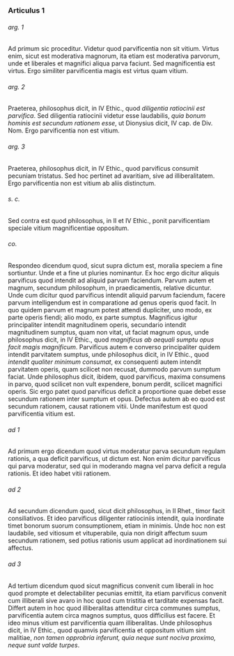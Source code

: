### Articulus 1

###### arg. 1
Ad primum sic proceditur. Videtur quod parvificentia non sit vitium. Virtus enim, sicut est moderativa magnorum, ita etiam est moderativa parvorum, unde et liberales et magnifici aliqua parva faciunt. Sed magnificentia est virtus. Ergo similiter parvificentia magis est virtus quam vitium.

###### arg. 2
Praeterea, philosophus dicit, in IV Ethic., quod *diligentia ratiocinii est parvifica*. Sed diligentia ratiocinii videtur esse laudabilis, *quia bonum hominis est secundum rationem esse*, ut Dionysius dicit, IV cap. de Div. Nom. Ergo parvificentia non est vitium.

###### arg. 3
Praeterea, philosophus dicit, in IV Ethic., quod parvificus consumit pecuniam tristatus. Sed hoc pertinet ad avaritiam, sive ad illiberalitatem. Ergo parvificentia non est vitium ab aliis distinctum.

###### s. c.
Sed contra est quod philosophus, in II et IV Ethic., ponit parvificentiam speciale vitium magnificentiae oppositum.

###### co.
Respondeo dicendum quod, sicut supra dictum est, moralia speciem a fine sortiuntur. Unde et a fine ut pluries nominantur. Ex hoc ergo dicitur aliquis parvificus quod intendit ad aliquid parvum faciendum. Parvum autem et magnum, secundum philosophum, in praedicamentis, relative dicuntur. Unde cum dicitur quod parvificus intendit aliquid parvum faciendum, facere parvum intelligendum est in comparatione ad genus operis quod facit. In quo quidem parvum et magnum potest attendi dupliciter, uno modo, ex parte operis fiendi; alio modo, ex parte sumptus. Magnificus igitur principaliter intendit magnitudinem operis, secundario intendit magnitudinem sumptus, quam non vitat, ut faciat magnum opus, unde philosophus dicit, in IV Ethic., quod *magnificus ab aequali sumptu opus facit magis magnificum*. Parvificus autem e converso principaliter quidem intendit parvitatem sumptus, unde philosophus dicit, in IV Ethic., quod *intendit qualiter minimum consumat*, ex consequenti autem intendit parvitatem operis, quam scilicet non recusat, dummodo parvum sumptum faciat. Unde philosophus dicit, ibidem, quod parvificus, maxima consumens in parvo, quod scilicet non vult expendere, bonum perdit, scilicet magnifici operis. Sic ergo patet quod parvificus deficit a proportione quae debet esse secundum rationem inter sumptum et opus. Defectus autem ab eo quod est secundum rationem, causat rationem vitii. Unde manifestum est quod parvificentia vitium est.

###### ad 1
Ad primum ergo dicendum quod virtus moderatur parva secundum regulam rationis, a qua deficit parvificus, ut dictum est. Non enim dicitur parvificus qui parva moderatur, sed qui in moderando magna vel parva deficit a regula rationis. Et ideo habet vitii rationem.

###### ad 2
Ad secundum dicendum quod, sicut dicit philosophus, in II Rhet., timor facit consiliativos. Et ideo parvificus diligenter ratiociniis intendit, quia inordinate timet bonorum suorum consumptionem, etiam in minimis. Unde hoc non est laudabile, sed vitiosum et vituperabile, quia non dirigit affectum suum secundum rationem, sed potius rationis usum applicat ad inordinationem sui affectus.

###### ad 3
Ad tertium dicendum quod sicut magnificus convenit cum liberali in hoc quod prompte et delectabiliter pecunias emittit, ita etiam parvificus convenit cum illiberali sive avaro in hoc quod cum tristitia et tarditate expensas facit. Differt autem in hoc quod illiberalitas attenditur circa communes sumptus, parvificentia autem circa magnos sumptus, quos difficilius est facere. Et ideo minus vitium est parvificentia quam illiberalitas. Unde philosophus dicit, in IV Ethic., quod quamvis parvificentia et oppositum vitium sint malitiae, *non tamen opprobria inferunt, quia neque sunt nociva proximo, neque sunt valde turpes*.

